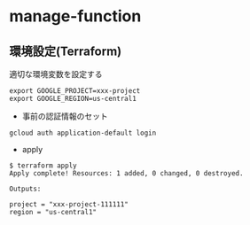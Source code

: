 # manage-function


## 環境設定(Terraform)

適切な環境変数を設定する

```shell
export GOOGLE_PROJECT=xxx-project
export GOOGLE_REGION=us-central1
```


- 事前の認証情報のセット

```
gcloud auth application-default login
```

- apply

```shell
$ terraform apply
Apply complete! Resources: 1 added, 0 changed, 0 destroyed.

Outputs:

project = "xxx-project-111111"
region = "us-central1"
```


